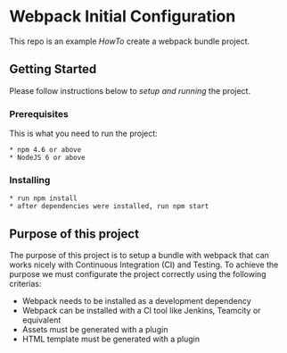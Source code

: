 # Webpack Initial Configuration

This repo is an example *HowTo* create a webpack bundle project.

## Getting Started

Please follow instructions below to *setup and running* the project.

### Prerequisites

This is what you need to run the project:

```
* npm 4.6 or above
* NodeJS 6 or above
```

### Installing

```
* run npm install
* after dependencies were installed, run npm start
```

## Purpose of this project

The purpose of this project is to setup a bundle with webpack that can works nicely with Continuous Integration (CI) and Testing. To achieve the purpose we must configurate the project correctly using the following criterias:

* Webpack needs to be installed as a development dependency
* Webpack can be installed with a CI tool like Jenkins, Teamcity or equivalent
* Assets must be generated with a plugin
* HTML template must be generated with a plugin